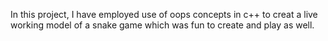 In this project, I have employed use of oops concepts in c++ to creat a live working model of a snake game which was fun to create and play as well.
